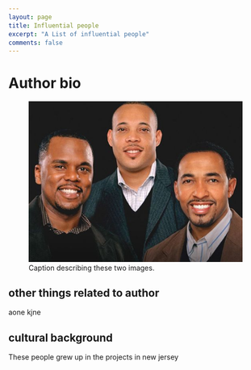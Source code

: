 ```yaml
---
layout: page
title: Influential people
excerpt: "A List of influential people"
comments: false
---
```


# Author bio
<figure class="">
    <a href="/images/ott.jpg"><img src="/images/ott.jpg"></a>
    <figcaption>Caption describing these two images.</figcaption>
</figure>

## other things related to author
aone kjne

## cultural background
These people grew up in the projects in new jersey

